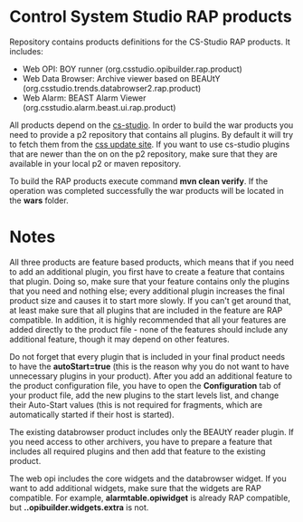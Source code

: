 # Control System Studio RAP products

Repository contains products definitions for the CS-Studio RAP products. It includes:  
- Web OPI: BOY runner (org.csstudio.opibuilder.rap.product)  
- Web Data Browser: Archive viewer based on BEAUtY (org.csstudio.trends.databrowser2.rap.product)  
- Web Alarm: BEAST Alarm Viewer (org.csstudio.alarm.beast.ui.rap.product)  

All products depend on the [cs-studio](https://github.com/ControlSystemStudio/cs-studio). In order to build the war products you need to provide a p2 repository that contains all plugins. By default it will try to fetch them from the [css update site](http://download.controlsystemstudio.org/updates/<ver>). If you want to use cs-studio plugins that are newer than the on on the p2 repository, make sure that they are available in your local p2 or maven repository.  

To build the RAP products execute command **mvn clean verify**. If the operation was completed successfully the war products will be located in the **wars** folder.  

# Notes  

All three products are feature based products, which means that if you need to add an additional plugin, you first have to create a feature that contains that plugin. Doing so, make sure that your feature contains only the plugins that you need and nothing else; every additional plugin increases the final product size and causes it to start more slowly. If you can't get around that, at least make sure that all plugins that are included in the feature are RAP compatible. In addition, it is highly recommended that all your features are added directly to the product file - none of the features should include any additional feature, though it may depend on other features.  

Do not forget that every plugin that is included in your final product needs to have the **autoStart=true** (this is the reason why you do not want to have unnecessary plugins in your product). After you add an additional feature to the product configuration file, you have to open the **Configuration** tab of your product file, add the new plugins to the start levels list, and change their Auto-Start values (this is not required for fragments, which are automatically started if their host is started).  

The existing databrowser product includes only the BEAUtY reader plugin. If you need access to other archivers, you have to prepare a feature that includes all required plugins and then add that feature to the existing product.  

The web opi includes the core widgets and the databrowser widget. If you want to add additional widgets, make sure that the widgets are RAP compatible. For example, **alarmtable.opiwidget** is already RAP compatible, but **..opibuilder.widgets.extra** is not.  
